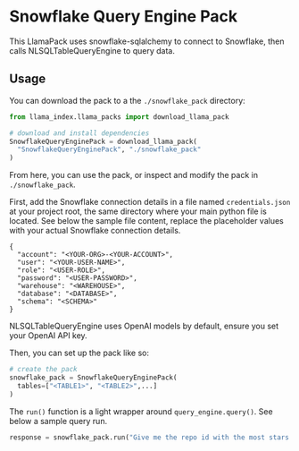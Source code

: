 # Snowflake Query Engine Pack

This LlamaPack uses snowflake-sqlalchemy to connect to Snowflake, then calls NLSQLTableQueryEngine to query data.

## Usage

You can download the pack to a the `./snowflake_pack` directory:

```python
from llama_index.llama_packs import download_llama_pack

# download and install dependencies
SnowflakeQueryEnginePack = download_llama_pack(
  "SnowflakeQueryEnginePack", "./snowflake_pack"
)
```

From here, you can use the pack, or inspect and modify the pack in `./snowflake_pack`.

First, add the Snowflake connection details in a file named `credentials.json` at your project root, the same directory where your main python file is located. See below the sample file content, replace the placeholder values with your actual Snowflake connection details.

```
{
  "account": "<YOUR-ORG>-<YOUR-ACCOUNT>",
  "user": "<YOUR-USER-NAME>",
  "role": "<USER-ROLE>",
  "password": "<USER-PASSWORD>",
  "warehouse": "<WAREHOUSE>",
  "database": "<DATABASE>",
  "schema": "<SCHEMA>"
}

```
NLSQLTableQueryEngine uses OpenAI models by default, ensure you set your OpenAI API key.

Then, you can set up the pack like so:

```python
# create the pack
snowflake_pack = SnowflakeQueryEnginePack(
  tables=["<TABLE1>", "<TABLE2>",...]
)
```

The `run()` function is a light wrapper around `query_engine.query()`.  See below a sample query run.

```python
response = snowflake_pack.run("Give me the repo id with the most stars on 2023-12-01.")
```